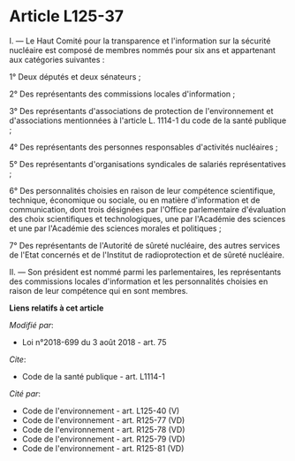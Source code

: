 # Article L125-37

I. ― Le Haut Comité pour la transparence et l'information sur la sécurité nucléaire est composé de membres nommés pour six
ans et appartenant aux catégories suivantes :

1° Deux députés et deux sénateurs ;

2° Des représentants des commissions locales d'information ;

3° Des représentants d'associations de protection de l'environnement et d'associations mentionnées à l'article L. 1114-1 du
code de la santé publique ;

4° Des représentants des personnes responsables d'activités nucléaires ;

5° Des représentants d'organisations syndicales de salariés représentatives ;

6° Des personnalités choisies en raison de leur compétence scientifique, technique, économique ou sociale, ou en matière
d'information et de communication, dont trois désignées par l'Office parlementaire d'évaluation des choix scientifiques et
technologiques, une par l'Académie des sciences et une par l'Académie des sciences morales et politiques ;

7° Des représentants de l'Autorité de sûreté nucléaire, des autres services de l'Etat concernés et de l'Institut de
radioprotection et de sûreté nucléaire.

II. ― Son président est nommé parmi les parlementaires, les représentants des commissions locales d'information et les
personnalités choisies en raison de leur compétence qui en sont membres.

**Liens relatifs à cet article**

_Modifié par_:

  - Loi n°2018-699 du 3 août 2018 - art. 75

_Cite_:

  - Code de la santé publique - art. L1114-1

_Cité par_:

  - Code de l'environnement - art. L125-40 (V)
  - Code de l'environnement - art. R125-77 (VD)
  - Code de l'environnement - art. R125-78 (VD)
  - Code de l'environnement - art. R125-79 (VD)
  - Code de l'environnement - art. R125-81 (VD)
